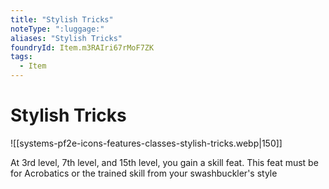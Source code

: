 ```yaml
---
title: "Stylish Tricks"
noteType: ":luggage:"
aliases: "Stylish Tricks"
foundryId: Item.m3RAIri67rMoF7ZK
tags:
  - Item
---
```


# Stylish Tricks
![[systems-pf2e-icons-features-classes-stylish-tricks.webp|150]]

At 3rd level, 7th level, and 15th level, you gain a skill feat. This feat must be for Acrobatics or the trained skill from your swashbuckler's style
